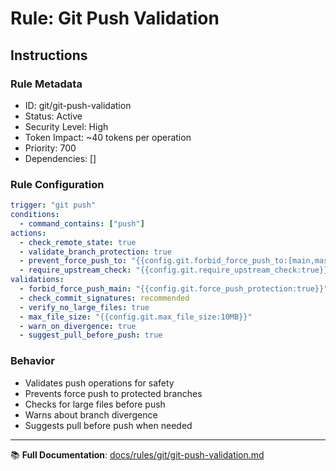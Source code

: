 # Rule: Git Push Validation

## Instructions

### Rule Metadata
- ID: git/git-push-validation
- Status: Active
- Security Level: High
- Token Impact: ~40 tokens per operation
- Priority: 700
- Dependencies: []

### Rule Configuration
```yaml
trigger: "git push"
conditions:
  - command_contains: ["push"]
actions:
  - check_remote_state: true
  - validate_branch_protection: true
  - prevent_force_push_to: "{{config.git.forbid_force_push_to:[main,master,develop,release/*]}}"
  - require_upstream_check: "{{config.git.require_upstream_check:true}}"
validations:
  - forbid_force_push_main: "{{config.git.force_push_protection:true}}"
  - check_commit_signatures: recommended
  - verify_no_large_files: true
  - max_file_size: "{{config.git.max_file_size:10MB}}"
  - warn_on_divergence: true
  - suggest_pull_before_push: true
```

### Behavior
- Validates push operations for safety
- Prevents force push to protected branches
- Checks for large files before push
- Warns about branch divergence
- Suggests pull before push when needed

---

📚 **Full Documentation**: [docs/rules/git/git-push-validation.md](../../../docs/rules/git/git-push-validation.md)
